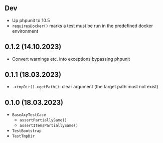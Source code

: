 ## Dev

* Up phpunit to 10.5
* `requiresDocker()` marks a test must be run in the predefined docker environment

## 0.1.2 (14.10.2023)

* Convert warnings etc. into exceptions bypassing phpunit

## 0.1.1 (18.03.2023)

* `->tmpDir()->getPath()`: clear argument (the target path must not exist)

## 0.1.0 (18.03.2023)

* `BaseAxyTestCase`
    * `assertPartiallySame()`
    * `assertItemsPartiallySame()`
* `TestBootstrap`
* `TestTmpDir`
